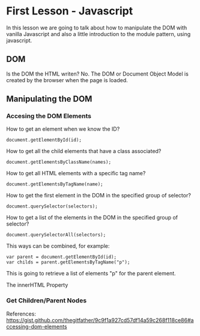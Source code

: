 # First Lesson - Javascript

In this lesson we are going to talk about how to manipulate the DOM with vanilla Javascript and also a little introduction to the module pattern, using javascript.

## DOM

Is the DOM the HTML writen?
No. The DOM or Document Object Model is created by the browser when the page is loaded.

## Manipulating the DOM

### Accesing the DOM Elements

How to get an element when we know the ID?

```
document.getElementById(id);
```

How to get all the child elements that have a class associated?

```
document.getElementsByClassName(names);
```

How to get all HTML elements with a specific tag name?

```
document.getElementsByTagName(name);
```

How to get the first element in the DOM in the specified group of selector?

```
document.querySelector(selectors);
```

How to get a list of the elements in the DOM in the specified group of selector?

```
document.querySelectorAll(selectors);
```

This ways can be combined, for example:

```
var parent = document.getElementById(id);
var childs = parent.getElementsByTagName("p");
```

This is going to retrieve a list of elements "p" for the parent element.

The innerHTML Property

### Get Children/Parent Nodes



References:
https://gist.github.com/thegitfather/9c9f1a927cd57df14a59c268f118ce86#accessing-dom-elements
